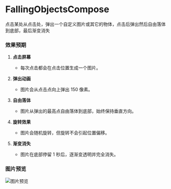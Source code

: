 # FallingObjectsCompose
点击某处从点击处，弹出一个自定义图片或其它的物体，点击后弹出然后自由落体到底部，最后渐变消失


### 效果预期

1. **点击屏幕**
   - 每次点击都会在点击位置生成一个图片。

2. **弹出动画**
   - 图片会从点击点向上弹出 150 像素。

3. **自由落体**
   - 图片从弹出的最高点自由落体到底部，始终保持垂直方向。

4. **旋转效果**
   - 图片会随机旋转，但旋转不会引起位置偏移。

5. **渐变消失**
   - 图片在底部停留 1 秒后，逐渐变透明并完全消失。


### 图片预览
![图片预览](https://qfx-img.pages.dev/v2/GnkR095.gif "图片预览")
